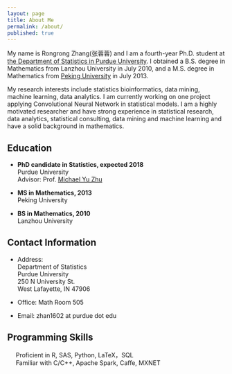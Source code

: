 ```yaml
---
layout: page
title: About Me
permalink: /about/
published: true
---
```


My name is Rongrong Zhang(张蓉蓉) and I am a fourth-year Ph.D. student at [the Department of Statistics in Purdue University](http://www.stat.purdue.edu/). I obtained a B.S. degree in Mathematics from Lanzhou University in July 2010, and a M.S. degree in Mathematics from [Peking University](http://english.pku.edu.cn/) in July 2013.

My research interests include statistics bioinformatics, data mining, machine learning, data analytics. I am currently working on one project applying Convolutional Neural Network in statistical models. I am a highly motivated researcher and have strong experience in statistical research, data analytics, statistical consulting, data mining and machine learning and have a solid background in mathematics.


## Education

* **PhD candidate in Statistics, expected 2018**   
Purdue University  
Advisor: Prof. [Michael Yu Zhu](http://www.stat.purdue.edu/~yuzhu/)

* **MS in Mathematics, 2013**  
Peking University

* **BS in Mathematics, 2010**  
Lanzhou University

## Contact Information

* Address:  
Department of Statistics  
Purdue University  
250 N University St.  
West Lafayette, IN 47906  

* Office: Math Room 505  

* Email: zhan1602 at purdue dot edu

## Programming Skills

&nbsp;&nbsp;&nbsp;&nbsp; Proficient in R, SAS, Python, LaTeX，SQL  
&nbsp;&nbsp;&nbsp;&nbsp; Familiar with C/C++, Apache Spark, Caffe, MXNET 


